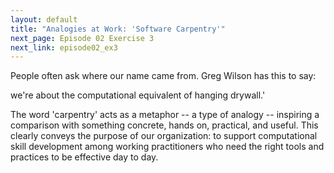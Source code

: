 ```yaml
---
layout: default
title: "Analogies at Work: 'Software Carpentry'"
next_page: Episode 02 Exercise 3
next_link: episode02_ex3
---
```


People often ask where our name came from. Greg Wilson has this to say:

we're about the computational equivalent of hanging drywall.'

The word 'carpentry' acts as a metaphor -- a type of analogy -- inspiring a comparison with something concrete,
hands on, practical, and useful. This clearly conveys the purpose of our organization: to support computational skill development
among working practitioners who need the right tools and practices to be effective day to day.
